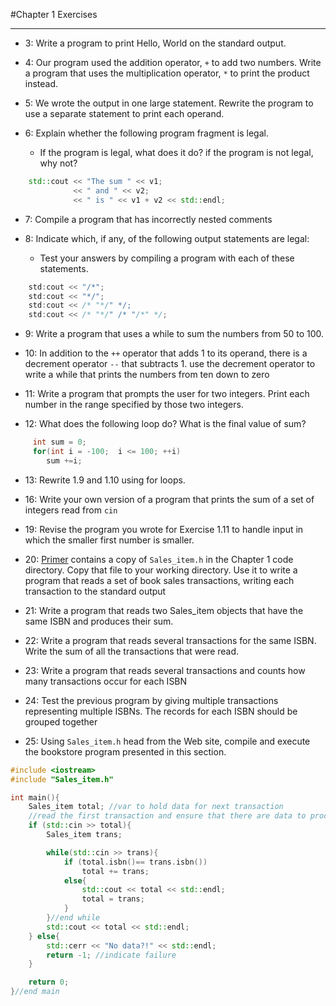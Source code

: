 #Chapter 1 Exercises
__________________

* 3: Write a program to print Hello, World on the standard output.

* 4: Our program used the addition operator, `+` to add two numbers.  Write  a program that uses the 
	multiplication operator, `*` to print the product instead. 

* 5: We wrote the output in one large statement. Rewrite the program to use a separate statement to print each
	operand.

* 6: Explain whether the following program fragment is legal.
	+ If the program is legal, what does it do? if the program is not legal, why not?
```c++
	std::cout << "The sum " << v1;
			  << " and " << v2;
			  << " is " << v1 + v2 << std::endl;
```	


* 7: Compile a program that has incorrectly nested comments

* 8: Indicate which, if any, of the following output statements are legal:
	+ Test your answers by compiling a program with each of these statements.
```c++
	std:cout << "/*";
	std:cout << "*/";
	std:cout << /* "*/" */;
	std:cout << /* "*/" /* "/*" */;
```


* 9: Write a program that uses a while to sum the numbers from 50 to 100.

* 10: In addition to the `++` operator that adds 1 to its operand, there is a decrement operator `--` that subtracts 1. use the decrement operator to write a while that prints the numbers from ten down to zero

* 11: Write a program that prompts the user for two integers. Print each number in the range specified by those two integers. 

* 12: What does the following loop do? What is the final value of sum?
```c++
	 int sum = 0;
	 for(int i = -100;  i <= 100; ++i)
	 	sum +=i;
```
* 13: Rewrite 1.9 and 1.10 using for loops.

* 16: Write your own version of a program that prints the sum of a set of integers read from `cin`

* 19: Revise the program you wrote for Exercise 1.11 to handle input in which the smaller first number is smaller. 

* 20: [Primer](http://www.informit.com/title/0321714113) contains a copy of `Sales_item.h` in the Chapter 1 code directory. Copy that file to your working directory. Use it to write a program that reads a set of book sales transactions, writing each transaction to the standard output

* 21: Write a program that reads two Sales_item objects that have the same ISBN and produces their sum. 

* 22: Write a program that reads several transactions for the same ISBN.  Write the sum of all the transactions that were read. 

* 23: Write a program that reads several transactions and counts how many transactions occur for each ISBN

* 24: Test the previous program by giving multiple transactions representing multiple ISBNs. The records for each ISBN should be grouped together

* 25: Using `Sales_item.h` head from the Web site, compile and execute the bookstore program presented in this section.


```c++
#include <iostream>
#include "Sales_item.h"

int main(){
	Sales_item total; //var to hold data for next transaction
	//read the first transaction and ensure that there are data to process
	if (std::cin >> total){
		Sales_item trans;

		while(std::cin >> trans){
			if (total.isbn()== trans.isbn())
				total += trans; 
			else{
				std::cout << total << std::endl;
				total = trans;
			}
		}//end while
		std::cout << total << std::endl;
	} else{
		std::cerr << "No data?!" << std::endl;
		return -1; //indicate failure
	}

	return 0;
}//end main
```